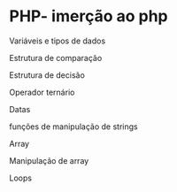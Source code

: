 <h1>PHP- imerção ao php</h1>

<p>Variáveis e tipos de dados</p>
<p>Estrutura de comparação</p>
<p>Estrutura de decisão</p>
<p>Operador ternário</p>
<p>Datas</p>
<p>funções de manipulação de strings</p>
<p>Array</p>
<p>Manipulação de array</p>
<p>Loops</p>